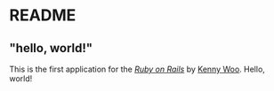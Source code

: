 # README

## "hello, world!"

This is the first application for the
[*Ruby on Rails*](https://www.rails.org/)
by [Kenny Woo](https://www.kennywoo.com/). Hello, world!
